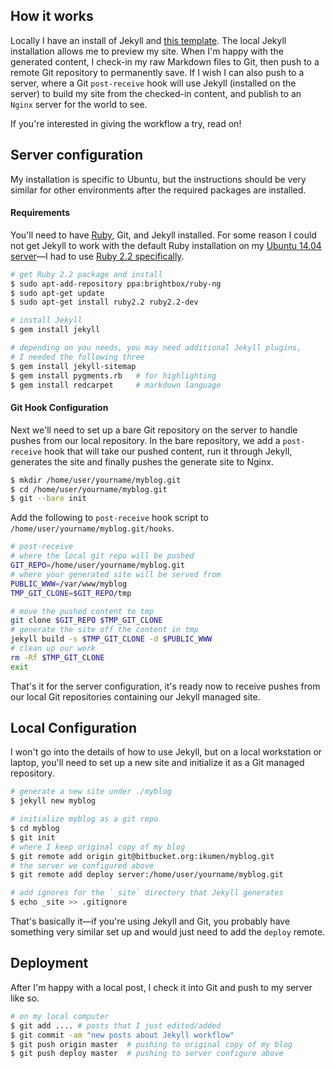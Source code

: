 ## How it works

Locally I have an install of Jekyll and [this template](https://github.com/ikumen/jekyll-workflow-template). The local Jekyll installation allows me to preview my site. When I'm happy with the generated content, I check-in my raw Markdown files to Git, then push to a remote Git repository to permanently save. If I wish I can also push to a server, where a Git `post-receive` hook will use Jekyll (installed on the server) to build my site from the checked-in content, and publish to an `Nginx` server for the world to see.

If you're interested in giving the workflow a try, read on! 

## Server configuration

My installation is specific to Ubuntu, but the instructions should be very similar for other environments after the required packages are installed.

#### Requirements

You'll need to have [Ruby](https://www.ruby-lang.org/en/), Git, and Jekyll installed. For some reason I could not get Jekyll to work with the default Ruby installation on my [Ubuntu 14.04 server](http://releases.ubuntu.com/14.04/)&mdash;I had to use [Ruby 2.2 specifically](https://www.brightbox.com/blog/2015/01/05/ruby-2-2-0-packages-for-ubuntu/).

``` bash
# get Ruby 2.2 package and install 
$ sudo apt-add-repository ppa:brightbox/ruby-ng
$ sudo apt-get update
$ sudo apt-get install ruby2.2 ruby2.2-dev

# install Jekyll
$ gem install jekyll

# depending on you needs, you may need additional Jekyll plugins, 
# I needed the following three
$ gem install jekyll-sitemap
$ gem install pygments.rb   # for highlighting
$ gem install redcarpet     # markdown language
```

#### Git Hook Configuration

Next we'll need to set up a bare Git repository on the server to handle pushes from our local repository. In the bare repository, we add a `post-receive` hook that will take our pushed content, run it through Jekyll, generates the site and finally pushes the generate site to Nginx.

``` bash
$ mkdir /home/user/yourname/myblog.git
$ cd /home/user/yourname/myblog.git
$ git --bare init
```

Add the following to `post-receive` hook script to `/home/user/yourname/myblog.git/hooks`.

``` bash
# post-receive
# where the local git repo will be pushed
GIT_REPO=/home/user/yourname/myblog.git
# where your generated site will be served from
PUBLIC_WWW=/var/www/myblog 
TMP_GIT_CLONE=$GIT_REPO/tmp

# move the pushed content to tmp
git clone $GIT_REPO $TMP_GIT_CLONE
# generate the site off the content in tmp
jekyll build -s $TMP_GIT_CLONE -d $PUBLIC_WWW
# clean up our work
rm -Rf $TMP_GIT_CLONE
exit
```

That's it for the server configuration, it's ready now to receive pushes from our local Git repositories containing our Jekyll managed site.

## Local Configuration 

I won't go into the details of how to use Jekyll, but on a local workstation or laptop, you'll need to set up a new site and initialize it as a Git managed repository.

``` bash
# generate a new site under ./myblog
$ jekyll new myblog

# initialize myblog as a git repo
$ cd myblog
$ git init
# where I keep original copy of my blog
$ git remote add origin git@bitbucket.org:ikumen/myblog.git
# the server we configured above
$ git remote add deploy server:/home/user/yourname/myblog.git

# add ignores for the `_site` directory that Jekyll generates
$ echo _site >> .gitignore
```

That's basically it&mdash;if you're using Jekyll and Git, you probably have something very similar set up and would just need to add the `deploy` remote.

## Deployment

After I'm happy with a local post, I check it into Git and push to my server like so.

``` bash
# on my local computer
$ git add .... # posts that I just edited/added
$ git commit -am "new posts about Jekyll workflow"
$ git push origin master  # pushing to original copy of my blog
$ git push deploy master  # pushing to server configure above
```


